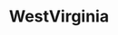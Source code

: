 ---
title: WestVirginia
crosslinks:
- FULLCOMMUNISM
- REEEEEE
- AskReddit
- europe
- AMAAggregator
- Political_Revolution
- AmericanPlantSwap
- vexillology
---